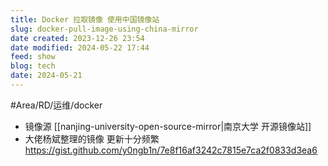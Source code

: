 ```yaml
---
title: Docker 拉取镜像 使用中国镜像站
slug: docker-pull-image-using-china-mirror
date created: 2023-12-26 23:54
date modified: 2024-05-22 17:44
feed: show
blog: tech
date: 2024-05-21
---
```

#Area/RD/运维/docker 

- 镜像源 [[nanjing-university-open-source-mirror|南京大学 开源镜像站]]
- 大佬杨斌整理的镜像 更新十分频繁 https://gist.github.com/y0ngb1n/7e8f16af3242c7815e7ca2f0833d3ea6
